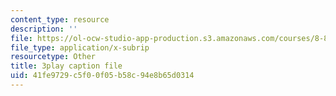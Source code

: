 ```yaml
---
content_type: resource
description: ''
file: https://ol-ocw-studio-app-production.s3.amazonaws.com/courses/8-821-string-theory-and-holographic-duality-fall-2014/41fe9729c5f00f05b58c94e8b65d0314_1OGZCt58GLc.srt
file_type: application/x-subrip
resourcetype: Other
title: 3play caption file
uid: 41fe9729-c5f0-0f05-b58c-94e8b65d0314
---
```


